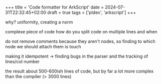 +++
title = 'Code formatter for ArkScript'
date = 2024-07-31T22:32:45+02:00
draft = true
tags = ['pldev', 'arkscript']
+++

why?
uniformity, creating a norm

complexe piece of code
how do you split code on multiple lines and when

do not remove comments because they aren't nodes, so finding to which node we should attach them is touch

making it idempotent
-> finding bugs in the parser and the tracking of lines/col number

the result
about 500-600ish lines of code, but by far a lot more complex than the compiler (> 3000 lines)

